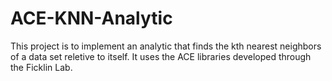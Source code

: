 # ACE-KNN-Analytic
This project is to implement an analytic that finds the kth nearest neighbors of a data set reletive to itself. It uses the ACE libraries developed through the Ficklin Lab.
